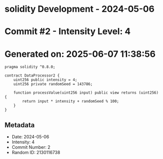 ﻿# solidity Development - 2024-05-06
# Commit #2 - Intensity Level: 4
# Generated on: 2025-06-07 11:38:56
```solidity
pragma solidity ^0.8.0;

contract DataProcessor2 {
    uint256 public intensity = 4;
    uint256 private randomSeed = 143786;

    function processValue(uint256 input) public view returns (uint256) {
        return input * intensity + randomSeed % 100;
    }
}
```
## Metadata
- Date: 2024-05-06
- Intensity: 4
- Commit Number: 2
- Random ID: 2130116738
